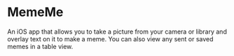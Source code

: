 # MemeMe

An iOS app that allows you to take a picture from your camera or library and overlay text on it to make a meme. You can also view any sent or saved memes in a table view.
